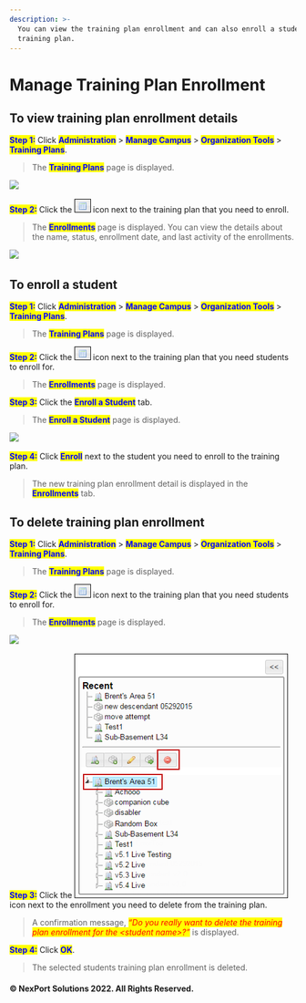 ```yaml
---
description: >-
  You can view the training plan enrollment and can also enroll a student in a
  training plan.
---
```


# Manage Training Plan Enrollment

## **To view training plan enrollment details**

<mark style="color:blue;">**Step 1:**</mark> Click <mark style="color:blue;">**Administration**</mark> > <mark style="color:blue;">**Manage Campus**</mark> > <mark style="color:blue;">**Organization Tools**</mark> > <mark style="color:blue;">**Training Plans**</mark>.

> The <mark style="color:blue;">**Training Plans**</mark> page is displayed.

![](../../../../../.gitbook/assets/TrainingPlans\_Enroll\_550x275.png)

<mark style="color:blue;">**Step 2:**</mark> Click the ![](../../../../../.gitbook/assets/Details.png) icon next to the training plan that you need to enroll.

> The <mark style="color:blue;">**Enrollments**</mark> page is displayed. You can view the details about the name, status, enrollment date, and last activity of the enrollments.

![](../../../../../.gitbook/assets/TrainingPlan\_Ernollment\_550x153.png)

## **To enroll a student**

<mark style="color:blue;">**Step 1:**</mark> Click <mark style="color:blue;">**Administration**</mark> > <mark style="color:blue;">**Manage Campus**</mark> > <mark style="color:blue;">**Organization Tools**</mark> > <mark style="color:blue;">**Training Plans**</mark>.

> The <mark style="color:blue;">**Training Plans**</mark> page is displayed.

<mark style="color:blue;">**Step 2:**</mark> Click the ![](../../../../../.gitbook/assets/Details.png) icon next to the training plan that you need students to enroll for.

> The <mark style="color:blue;">**Enrollments**</mark> page is displayed.

<mark style="color:blue;">**Step 3:**</mark> Click the <mark style="color:blue;">**Enroll a Student**</mark> tab.

> The <mark style="color:blue;">**Enroll a Student**</mark> page is displayed.

![](../../../../../.gitbook/assets/TrainingPlan\_Enrollment\_Add\_550x224.png)

<mark style="color:blue;">**Step 4:**</mark> Click <mark style="color:blue;">**Enroll**</mark> next to the student you need to enroll to the training plan.

> The new training plan enrollment detail is displayed in the <mark style="color:blue;">**Enrollments**</mark> tab.

## **To delete training plan enrollment**

<mark style="color:blue;">**Step 1:**</mark> Click <mark style="color:blue;">**Administration**</mark> > <mark style="color:blue;">**Manage Campus**</mark> > <mark style="color:blue;">**Organization Tools**</mark> > <mark style="color:blue;">**Training Plans**</mark>.

> The <mark style="color:blue;">**Training Plans**</mark> page is displayed.

<mark style="color:blue;">**Step 2:**</mark> Click the ![](../../../../../.gitbook/assets/Details.png) icon next to the training plan that you need students to enroll for.

> The <mark style="color:blue;">**Enrollments**</mark> page is displayed.

![](../../../../../.gitbook/assets/TrainingPlan\_Ernollment\_Remove\_550x153.png)

<mark style="color:blue;">**Step 3:**</mark> Click the ![](../../../../../.gitbook/assets/delete907e.png) icon next to the enrollment you need to delete from the training plan.

> A confirmation message, _<mark style="color:red;background-color:yellow;">“Do you really want to delete the training plan enrollment for the \<student name>?”</mark>_ is displayed.

<mark style="color:blue;">**Step 4:**</mark> Click <mark style="color:blue;">**OK**</mark>.

> The selected students training plan enrollment is deleted.

#### © NexPort Solutions 2022. All Rights Reserved.

